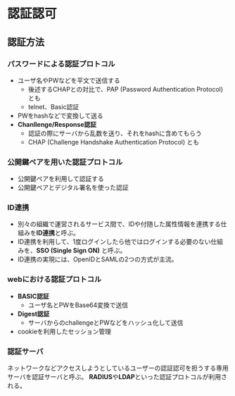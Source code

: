 # 認証認可

## 認証方法

### パスワードによる認証プロトコル
  
- ユーザ名やPWなどを平文で送信する
  - 後述するCHAPとの対比で、PAP (Password Authentication Protocol) とも
  - telnet、Basic認証
- PWをhashなどで変換して送る
- **Chanllenge/Response認証**
  - 認証の際にサーバから乱数を送り、それをhashに含めてもらう
  - CHAP (Challenge Handshake Authentication Protocol) とも

### 公開鍵ペアを用いた認証プロトコル

- 公開鍵ペアを利用して認証する
- 公開鍵ペアとデジタル署名を使った認証

### ID連携

- 別々の組織で運営されるサービス間で、IDや付随した属性情報を連携する仕組みを**ID連携**と呼ぶ。
- ID連携を利用して、1度ログインしたら他ではログインする必要のない仕組みを、**SSO (Single Sign ON)** と呼ぶ。
- ID連携の実現には、OpenIDとSAMLの2つの方式が主流。

### webにおける認証プロトコル

- **BASIC認証**
  - ユーザ名とPWをBase64変換で送信
- **Digest認証**
  - サーバからのchallengeとPWなどをハッシュ化して送信
- cookieを利用したセッション管理

### 認証サーバ

ネットワークなどアクセスしようとしているユーザーの認証認可を担うする専用サーバを認証サーバと呼ぶ。
**RADIUS**や**LDAP**といった認証プロトコルが利用される。
